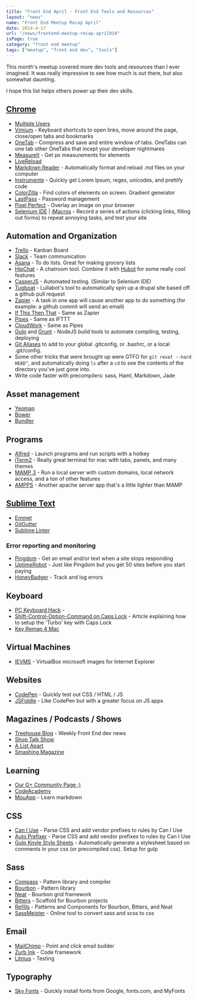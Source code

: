 ```yaml
---
title: "Front End April - Front End Tools and Resources"
layout: "news"
name: "Front End Meetup Recap April"
date: 2014-4-17
url: "/news/frontend-meetup-recap-april014"
isPage: true
category: "front end meetup"
tags: ["meetup", "front end dev", "tools"]
---
```


This month's meetup covered more dev tools and resources than I ever imagined. It was really impressive to see how much is out there, but also somewhat daunting. 

I hope this list helps others power up their dev skills. 


## <a href="https://www.google.com/intl/en/chrome/browser/" target="_blank">Chrome</a>
- <a href="https://support.google.com/chrome/answer/2364824?hl=en" target="_blank">Multiple Users</a>
- <a href="https://chrome.google.com/webstore/detail/vimium/dbepggeogbaibhgnhhndojpepiihcmeb" target="_blank">Vimium</a> - Keyboard shortcuts to open links, move around the page, close/open tabs and bookmarks
- <a href="https://chrome.google.com/webstore/detail/onetab/chphlpgkkbolifaimnlloiipkdnihall" target="_blank">OneTab</a> - Compress and save and entire window of tabs. OneTabs can one tab other OneTabs that incept your developer nightmares
- <a href="https://chrome.google.com/webstore/detail/measureit/pokhcahijjfkdccinalifdifljglhclm" target="_blank">MeasureIt</a> - Get px measurements for elements
- <a href="https://chrome.google.com/webstore/detail/livereload/jnihajbhpnppcggbcgedagnkighmdlei" target="_blank">LiveReload</a>
- <a href="https://chrome.google.com/webstore/detail/markdown-reader/gpoigdifkoadgajcincpilkjmejcaanc" target="_blank">Markdown Reader</a> - Automatically format and reload .md files on your computer
- <a href="https://chrome.google.com/webstore/detail/instrumente/ahchimdkljhhfjkklkafookapgikdhkk" target="_blank">Instrumente</a> - Quickly get Lorem Ipsum, regex, unicodes, and prettify code
- <a href="https://chrome.google.com/webstore/detail/colorzilla/bhlhnicpbhignbdhedgjhgdocnmhomnp" target="_blank">ColorZilla</a> - Find colors of elements on screen. Gradient generator
- <a href="https://chrome.google.com/webstore/detail/lastpass-free-password-ma/hdokiejnpimakedhajhdlcegeplioahd" target="_blank">LastPass</a> - Password management
- <a href="https://chrome.google.com/webstore/detail/perfectpixel-by-welldonec/dkaagdgjmgdmbnecmcefdhjekcoceebi?hl=en" target="_blank">Pixel Perfect</a> - Overlay an image on your browser
- <a href="http://docs.seleniumhq.org/projects/ide/" target="_blank">Selenium IDE</a> | <a href="https://chrome.google.com/webstore/search/imacros" target="_blank">iMacros</a> - Record a series of actions (clicking links, filling out forms) to repeat annoying tasks, and test your site

## Automation and Organization
- <a href="http://trello.com/" target="_blank">Trello</a> - Kanban Board
- <a href="https://slack.com/is/team-communication" target="_blank">Slack</a> - Team communication
- <a href="http://app.asana.com/" target="_blank">Asana</a> - To do lists. Great for making grocery lists
- <a href="http://hipchat.com" target="_blank">HipChat</a> - A chatroom tool. Combine it with <a href="https://hubot.github.com/" target="_blank">Hubot</a> for some really cool features
- <a href="http://casperjs.org/" target="_blank">CasperJS</a> - Automated testing. (Similar to Selenium IDE)
- <a href="http://www.lullabot.com/blog/podcasts/drupalizeme-podcast/25-workflow-uh-what-it-good" target="_blank">Tugboat</a> - Lullabot's tool to automatically spin up a drupal site based off a github pull request
- <a href="http://zapier.com/" target="_blank">Zapier</a> - A task in one app will cause another app to do something (for example: a github commit will send an email)
- <a href="https://ifttt.com/" target="_blank">If This Then That</a> - Same as Zapier
- <a href="http://pipes.yahoo.com/pipes/" target="_blank">Pipes</a> - Same as IFTTT
- <a href="https://cloudwork.com" target="_blank">CloudWork</a> - Same as Pipes
- <a href="http://gulpjs.com/" target="_blank">Gulp</a> and <a href="http://gruntjs.com/" target="_blank">Grunt</a> - NodeJS build tools to automate compiling, testing, deploying
- <a href="http://www.mediawiki.org/wiki/Git/aliases" target="_blank">Git Aliases</a> to add to your global .gitconfig, or .bashrc, or a local .git/config.
- Some other tricks that were brought up were GTFO for `git reset --hard HEAD^`, and automatically doing `ls` after a `cd` to see the contents of the directory you've just gone into.
- Write code faster with precompilers: sass, Haml, Markdown, Jade

## Asset management
- <a href="http://yeoman.io/" target="_blank">Yeoman</a>
- <a href="http://bower.io/" target="_blank">Bower</a>
- <a href="http://bundler.io/" target="_blank">Bundler</a>

## Programs
- <a href="http://www.alfredapp.com/" target="_blank">Alfred</a> - Launch programs and run scripts with a hotkey
- <a href="http://www.iterm2.com/" target="_blank">iTerm2</a> - Really great terminal for mac with tabs, panels, and many themes
- <a href="http://www.mamp.info/en/mamp-pro/" target="_blank">MAMP 3</a> - Run a local server with custom domains, local network access, and a ton of other features
- <a href="http://ampps.com/" target="_blank">AMPPS</a> - Another apache server app that's a little lighter than MAMP

## <a href="http://www.sublimetext.com/" target="_blank">Sublime Text</a>
- <a href="http://emmet.io/" target="_blank">Emmet</a>
- <a href="https://github.com/jisaacks/GitGutter" target="_blank">GitGutter</a>
- <a href="https://github.com/SublimeLinter/SublimeLinter-for-ST2" target="_blank">Sublime Linter</a>


### Error reporting and monitoring
- <a href="https://www.pingdom.com/" target="_blank">Pingdom</a> - Get an email and/or text when a site stops responding
- <a href="http://uptimerobot.com/" target="_blank">UptimeRobot</a> - Just like Pingdom but you get 50 sites before you start paying
- <a href="https://www.honeybadger.io/" target="_blank">HoneyBadger</a> - Track and log errors

## Keyboard
- <a href="https://github.com/tekezo/PCKeyboardHack" target="_blank">PC Keyboard Hack</a> - 
- <a href="http://www.leancrew.com/all-this/2012/11/shift-control-option-command-on-caps-lock/" target="_blank">Shift-Control-Option-Command on Caps Lock</a> - Article explaining how to setup the 'Turbo' key with Caps Lock
- <a href="https://pqrs.org/macosx/keyremap4macbook/" target="_blank">Key Remap 4 Mac</a>

## Virtual Machines
- <a href="https://github.com/xdissent/ievms" target="_blank">IEVMS</a> - VirtualBox microsoft images for Internet Explorer

## Websites
- <a href="http://codepen.io" target="_blank">CodePen</a> - Quickly test out CSS / HTML / JS
- <a href="http://jsfiddle.net/" target="_blank">JSFiddle</a> - Like CodePen but with a greater focus on JS apps

## Magazines / Podcasts / Shows
- <a href="https://www.youtube.com/user/gotreehouse/videos" target="_blank">Treehouse Blog</a> - Weekly Front End dev news
- <a href="http://shoptalkshow.com/" target="_blank">Shop Talk Show</a>
- <a href="http://alistapart.com/" target="_blank">A List Apart</a>
- <a href="http://www.smashingmagazine.com/" target="_blank">Smashing Magazine</a>

## Learning
- <a href="https://plus.google.com/communities/113557318254825410566" target="_blank">Our G+ Community Page ;)</a>
- <a href="http://www.codecademy.com/" target="_blank">CodeAcademy</a>
- <a href="http://mouapp.com" target="_blank">MouApp</a> - Learn markdown

## CSS
- <a href="http://caniuse.com/" target="_blank">Can I Use</a> - Parse CSS and add vendor prefixes to rules by Can I Use
- <a href="https://github.com/ai/autoprefixer" target="_blank">Auto Prefixer</a> - Parse CSS and add vendor prefixes to rules by Can I Use
- <a href="http://azanebrain.github.io/gulp-kss/" target="_blank">Gulp Knyle Style Sheets</a> - Automatically generate a stylesheet based on comments in your css (or precompiled css). Setup for gulp

## Sass
- <a href="" target="_blank">Compass</a> - Pattern library and compiler
- <a href="http://bourbon.io/" target="_blank">Bourbon</a> - Pattern library
- <a href="http://neat.bourbon.io/" target="_blank">Neat</a> - Bourbon grid framework
- <a href="http://bitters.bourbon.io/" target="_blank">Bitters</a> - Scaffold for Bourbon projects
- <a href="http://refills.bourbon.io/" target="_blank">Refills</a> - Patterns and Components for Bourbon, Bitters, and Neat
- <a href="http://sassmeister.com/" target="_blank">SassMeister</a> - Online tool to convert sass and scss to css

## Email
- <a href="http://mailchimp.com/" target="_blank">MailChimp</a> - Point and click email builder
- <a href="http://zurb.com/ink/" target="_blank">Zurb Ink</a> - Code framework
- <a href="http://litmus.com/" target="_blank">Litmus</a> - Testing

## Typography
- <a href="https://skyfonts.com/" target="_blank">Sky Fonts</a> - Quickly install fonts from Google, fonts.com, and MyFonts


